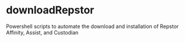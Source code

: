 # downloadRepstor
Powershell scripts to automate the download and installation of Repstor Affinity, Assist, and Custodian
